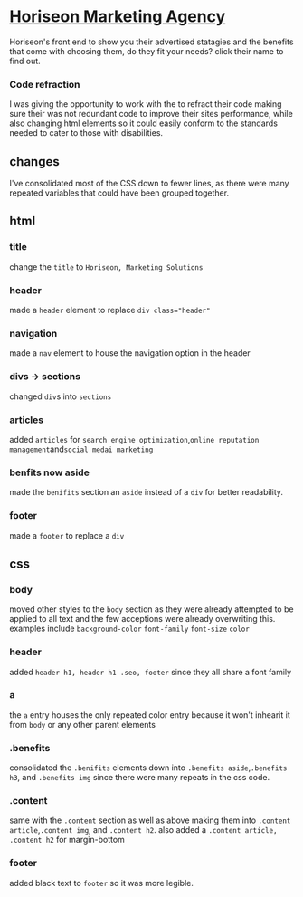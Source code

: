 # [Horiseon Marketing Agency](https://drkeck.github.io/Horiseon-Social-solutions/)
Horiseon's front end to show you their advertised statagies and the benefits that come with choosing them, do they fit your needs? click their name to find out.

### Code refraction
I was giving the opportunity to work with the to refract their code making sure their was not redundant code to improve their sites performance, while also changing html elements so it could easily conform to the standards needed to cater to those with disabilities.



## changes
I've consolidated most of the CSS down to fewer lines, as there were many repeated variables that could have been grouped together.

## html

### title
change the `title` to `Horiseon, Marketing Solutions`

### header
made a `header` element to replace `div class="header"`

### navigation
made a `nav` element to house the navigation option in the header

### divs -> sections
changed `div`s into `sections`

### articles
added `articles` for `search engine optimization`,`online reputation management`and`social medai marketing`

### benfits now aside
made the `benifits` section an `aside` instead of a `div` for better readability.

### footer 
made a `footer` to replace a `div`

## css

### body
moved other styles to the `body` section as they were already attempted to be applied to all text and the few acceptions were already overwriting this. examples include
`background-color`
`font-family` 
`font-size` 
`color`

### header
added `header h1, header h1 .seo, footer` since they all share a font family

### a
the `a` entry houses the only repeated color entry because it won't inhearit it from `body` or any other parent elements

### .benefits
consolidated the `.benifits` elements down into `.benefits aside`,`.benefits h3`, and `.benefits img` since there were many repeats in the css code.

### .content
same with the `.content` section as well as above making them into `.content article`,`.content img`, and `.content h2`. also added a `.content article, .content h2` for margin-bottom

### footer
added black text to `footer` so it was more legible.